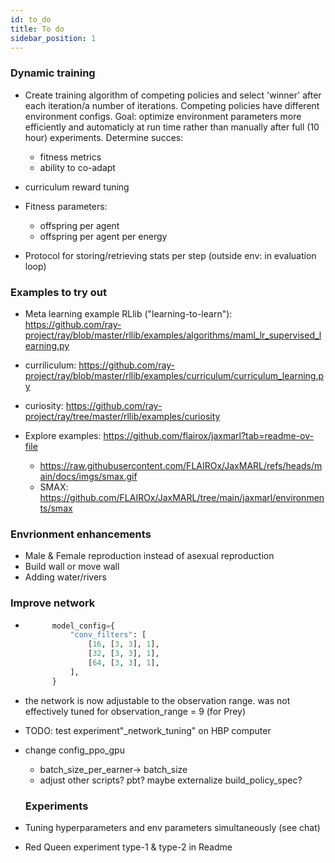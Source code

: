 ```yaml
---
id: to_do
title: To do
sidebar_position: 1
---
```


### Dynamic training

- Create training algorithm of competing policies and select 'winner' after each iteration/a number of iterations. Competing policies have different environment configs. Goal: optimize environment parameters more efficiently and automaticly at run time rather than manually after full (10 hour) experiments.
Determine succes:
  - fitness metrics
  - ability to co-adapt


- curriculum reward tuning

- Fitness parameters:
    - offspring per agent
    - offspring per agent per energy
- Protocol for storing/retrieving stats per step (outside env: in evaluation loop)

### Examples to try out

- Meta learning example RLlib ("learning-to-learn"):
https://github.com/ray-project/ray/blob/master/rllib/examples/algorithms/maml_lr_supervised_learning.py
- curriliculum: https://github.com/ray-project/ray/blob/master/rllib/examples/curriculum/curriculum_learning.py
- curiosity: https://github.com/ray-project/ray/tree/master/rllib/examples/curiosity

- Explore examples: https://github.com/flairox/jaxmarl?tab=readme-ov-file
  - https://raw.githubusercontent.com/FLAIROx/JaxMARL/refs/heads/main/docs/imgs/smax.gif
  - SMAX: https://github.com/FLAIROx/JaxMARL/tree/main/jaxmarl/environments/smax


### Envrionment enhancements
- Male & Female reproduction instead of asexual reproduction
- Build wall or move wall
- Adding water/rivers

### Improve network
- ```python check for netter network:
        model_config={
            "conv_filters": [
                [16, [3, 3], 1],
                [32, [3, 3], 1],
                [64, [3, 3], 1],
            ],
        }
  ```
- the network is now adjustable to the observation range. was not effectively tuned for observation_range = 9 (for Prey)
- TODO: test experiment"_network_tuning" on HBP computer 
- change config_ppo_gpu
  - batch_size_per_earner-> batch_size
  - adjust other scripts? pbt? maybe externalize build_policy_spec?

  ### Experiments

- Tuning hyperparameters and env parameters simultaneously (see chat)

- Red Queen experiment type-1 & type-2 in Readme







